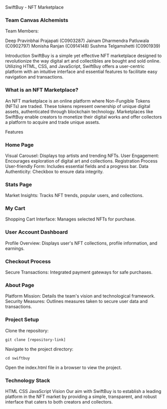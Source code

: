 SwiftBuy - NFT Marketplace
### Team Canvas Alchemists
Team Members:

Deep Pravinbhai Prajapati (C0903287)
Jainam Dharmendra Patluwala (C0902797)
Monisha Ranjan (C0914148)
Sushma Telgamshetti (C0901939)


Introduction
SwiftBuy is a simple yet effective NFT marketplace designed to revolutionize the way digital art and collectibles are bought and sold online. Utilizing HTML, CSS, and JavaScript, SwiftBuy offers a user-centric platform with an intuitive interface and essential features to facilitate easy navigation and transactions.

### What is an NFT Marketplace?
An NFT marketplace is an online platform where Non-Fungible Tokens (NFTs) are traded. These tokens represent ownership of unique digital assets, authenticated through blockchain technology. Marketplaces like SwiftBuy enable creators to monetize their digital works and offer collectors a platform to acquire and trade unique assets.

Features
### Home Page
Visual Carousel: Displays top artists and trending NFTs.
User Engagement: Encourages exploration of digital art and collections.
Registration Process
User-friendly Form: Includes essential fields and a progress bar.
Data Authenticity: Checkbox to ensure data integrity.
### Stats Page
Market Insights: Tracks NFT trends, popular users, and collections.
### My Cart
Shopping Cart Interface: Manages selected NFTs for purchase.
### User Account Dashboard
Profile Overview: Displays user's NFT collections, profile information, and earnings.
### Checkout Process
Secure Transactions: Integrated payment gateways for safe purchases.
### About Page
Platform Mission: Details the team's vision and technological framework.
Security Measures: Outlines measures taken to secure user data and transactions.

### Project Setup
Clone the repository:
```
git clone [repository-link]
```

Navigate to the project directory:
```
cd swiftbuy
```

Open the index.html file in a browser to view the project.
### Technology Stack
HTML
CSS
JavaScript
Vision
Our aim with SwiftBuy is to establish a leading platform in the NFT market by providing a simple, transparent, and robust interface that caters to both creators and collectors.

